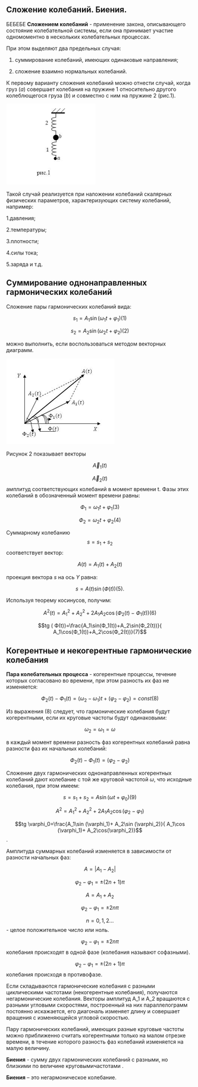 ## __Сложение колебаний. Биения.__ ##

БЕБЕБЕ
__Сложением колебаний__ - применение закона, описывающего состояние колебательной системы, если она принимает участие одномоментно в нескольких колебательных процессах.

При этом выделяют два предельных случая:

1. суммирование колебаний, имеющих одинаковые направления;

2. сложение взаимно нормальных колебаний.  

К первому варианту сложения колебаний можно отнести случай, когда груз ($a$) совершает колебания на пружине 1 относительно другого колеблющегося груза ($b$) и совместно с ним на пружине 2 (рис.1).

![](./images/pruzhina.png)


Такой случай реализуется при наложении колебаний скалярных физических параметров, характеризующих систему колебаний, например:

1.давления;

2.температуры;

3.плотности;

4.силы тока;

5.заряда и т.д.

## __Суммирование однонаправленных гармонических колебаний__ ##
Сложение пары гармонических колебаний вида:

$$s_1=A_1 \sin (\omega_1 t+\varphi_1) (1)$$ 

$$ s_2=A_2 \sin (\omega_2 t+\varphi_2) (2)$$

можно выполнить, если воспользоваться методом векторных диаграмм.


![](./images/ilovechina.png)


Рисунок 2 показывает векторы 

$$\vec A_1(t)$$ 

$$\vec A_2(t)$$ 
амплитуд соответствующих колебаний в момент времени t. Фазы этих колебаний в обозначенный момент времени равны:

$$Ф_1=\omega_1 t+\varphi_1 (3)$$ 

$$Ф_2=\omega_2 t+\varphi_2 (4)$$

Суммарному колебанию $$s=s_1+s_2$$ соответствует вектор:

$$A(t)=A_1(t)+A_2(t)$$

проекция вектора $s$ на ось $Y$ равна:

$$s=A(t)\sin(Ф(t))(5).$$

Используя теорему косинусов, получим:

$$A^2(t)=A_1^2+A_2^2+2A_1A_2\cos (Ф_2(t)-Ф_1(t))(6)$$

$$tg ( Ф(t))=\frac{A_1\sin(Ф_1(t))+A_2\sin(Ф_2(t))}{ A_1\cos(Ф_1(t))+A_2\cos(Ф_2(t))}(7)$$

## __Когерентные и некогерентные гармонические колебания__ ##

__Пара колебательных процесса__ -  когерентные процессы, течение которых согласовано во времени, при этом разность их фаз не изменяется:

$$Ф_2(t)-Ф_1(t)=(\omega_2-\omega_1)t+(\varphi_2-\varphi_2)=const (8)$$

Из выражения (8) следует, что гармонические колебания будут когерентными, если их круговые частоты будут одинаковыми:

$$\omega_2=\omega_1=\omega$$

в каждый момент времени разность фаз когерентных колебаний равна разности фаз их начальных колебаний:

$$ Ф_2(t)-Ф_1(t)=(\varphi_2-\varphi_2)$$

Сложение двух гармонических однонаправленных когерентных колебаний дают колебание с той же круговой частотой $\omega$, что исходные колебания, при этом имеем:

$$s=s_1+s_2=A\sin(\omega t+\varphi_0)(9)$$

$$A^2=A_1^2+A_2^2+2A_1A_2\cos (\varphi_2-\varphi_1)$$

$$tg \varphi_0=\frac{A_1\sin (\varphi_1)+ A_2\sin (\varphi_2)}{ A_1\cos (\varphi_1)+ A_2\cos(\varphi_2)}$$.

Амплитуда суммарных колебаний изменяется в зависимости от разности начальных фаз:

 $$A=|A_1-A_2|$$

$$\varphi_2-\varphi_1=\pm (2n+1)\pi$$

$$A=A_1+A_2$$

$$\varphi_2-\varphi_1=\pm 2n\pi$$

$$n=0,1,2...$$- целое положительное число или ноль.

$$\varphi_2-\varphi_1=\pm 2n\pi$$ колебания происходят в одной фазе (колебания называют софазными).

$$\varphi_2-\varphi_1=\pm (2n+1)\pi$$ колебания происходя в противофазе.

Если складываются гармонические колебания с разными циклическими частотами (некогерентные колебания), получаются негармонические колебания. Векторы амплитуд A_1 и A_2 вращаются с разными угловыми скоростями, построенный на них параллелограмм постоянно искажается, его диагональ изменяет длину и совершает вращения с изменяющейся угловой скоростью.

Пару гармонических колебаний, имеющих разные круговые частоты можно приближенно считать когерентными только на малом отрезке времени, в течение которого разность фаз  колебаний изменяется на малую величину.

__Биения__ - сумму двух гармонических колебаний с разными, но близкими по величине круговымичастотами .

__Биения__ – это негармоническое колебание.

